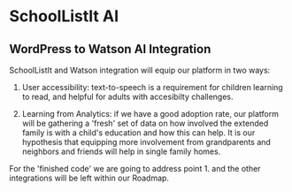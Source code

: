 # SchoolListIt AI

## WordPress to Watson AI Integration
SchoolListIt and Watson integration will equip our platform in two ways:
1. User accessibility: text-to-speech is a requirement for children learning to read, and helpful for adults with accesibilty challenges. 

2. Learning from Analytics: if we have a good adoption rate, our platform will be gathering a 'fresh' set of data on how involved the extended family is with a child's education and how this can help. It is our hypothesis that equipping more involvement from grandparents and neighbors and friends will help in single family homes. 

For the 'finished code' we are going to address point 1. and the other integrations will be left within our Roadmap. 

